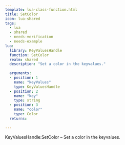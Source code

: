 ```yaml
---
template: lua-class-function.html
title: SetColor
icon: lua-shared
tags:
  - lua
  - shared
  - needs-verification
  - needs-example
lua:
  library: KeyValuesHandle
  function: SetColor
  realm: shared
  description: "Set a color in the keyvalues."
  
  arguments:
  - position: 1
    name: "keyValues"
    type: KeyValuesHandle
  - position: 2
    name: "key"
    type: string
  - position: 3
    name: "color"
    type: Color
  returns:
    
---
```


<div class="lua__search__keywords">
KeyValuesHandle:SetColor &#x2013; Set a color in the keyvalues.
</div>
